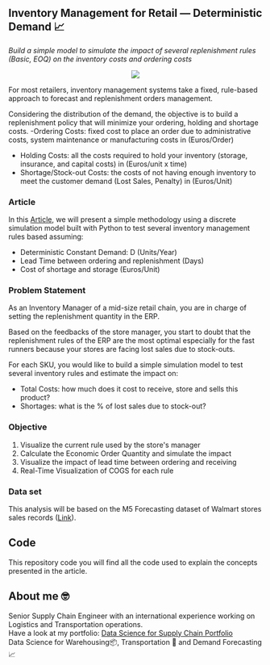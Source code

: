 ## Inventory Management for Retail — Deterministic Demand 📈
*Build a simple model to simulate the impact of several replenishment rules (Basic, EOQ) on the inventory costs and ordering costs*

<p align="center">
  <img align="center" src="https://miro.medium.com/max/1280/1*GrAHw2d9Sa5qShf-cKhYYA.png">
</p>

For most retailers, inventory management systems take a fixed, rule-based approach to forecast and replenishment orders management.

Considering the distribution of the demand, the objective is to build a replenishment policy that will minimize your ordering, holding and shortage costs.
-Ordering Costs: fixed cost to place an order due to administrative costs, system maintenance or manufacturing costs in (Euros/Order)
- Holding Costs: all the costs required to hold your inventory (storage, insurance, and capital costs) in (Euros/unit x time)
- Shortage/Stock-out Costs: the costs of not having enough inventory to meet the customer demand (Lost Sales, Penalty) in (Euros/Unit)

### Article
In this [Article](https://www.samirsaci.com/inventory-management-for-retail-deterministic-demand/), we will present a simple methodology using a discrete simulation model built with Python to test several inventory management rules based assuming:
- Deterministic Constant Demand: D (Units/Year)
- Lead Time between ordering and replenishment (Days)
- Cost of shortage and storage (Euros/Unit)

### Problem Statement
As an Inventory Manager of a mid-size retail chain, you are in charge of setting the replenishment quantity in the ERP.

Based on the feedbacks of the store manager, you start to doubt that the replenishment rules of the ERP are the most optimal especially for the fast runners because your stores are facing lost sales due to stock-outs.

For each SKU, you would like to build a simple simulation model to test several inventory rules and estimate the impact on:
- Total Costs: how much does it cost to receive, store and sells this product?
- Shortages: what is the % of lost sales due to stock-out?

### Objective
1. Visualize the current rule used by the store's manager
2. Calculate the Economic Order Quantity and simulate the impact
3. Visualize the impact of lead time between ordering and receiving
4. Real-Time Visualization of COGS for each rule

### Data set
This analysis will be based on the M5 Forecasting dataset of Walmart stores sales records ([Link](
https://www.kaggle.com/c/m5-forecasting-accuracy)).

## Code
This repository code you will find all the code used to explain the concepts presented in the article.

## About me 🤓
Senior Supply Chain Engineer with an international experience working on Logistics and Transportation operations. \
Have a look at my portfolio: [Data Science for Supply Chain Portfolio](https://samirsaci.com) \
Data Science for Warehousing📦, Transportation 🚚 and Demand Forecasting 📈 

